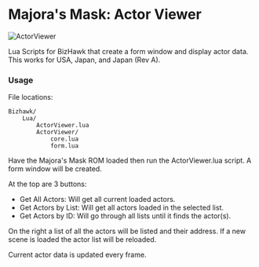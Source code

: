 # Majora's Mask: Actor Viewer

![ActorViewer](https://repository-images.githubusercontent.com/224662090/6f7bd180-11c0-11ea-97dd-36c93f061470)

Lua Scripts for BizHawk that create a form window and display actor data.
This works for USA, Japan, and Japan (Rev A).

### Usage

File locations:
```
Bizhawk/
	Lua/
		ActorViewer.lua
		ActorViewer/
			core.lua
			form.lua
```

Have the Majora's Mask ROM loaded then run the ActorViewer.lua script.
A form window will be created.

At the top are 3 buttons:
- Get All Actors: Will get all current loaded actors.
- Get Actors by List: Will get all actors loaded in the selected list.
- Get Actors by ID: Will go through all lists until it finds the actor(s).

On the right a list of all the actors will be listed and their address.
If a new scene is loaded the actor list will be reloaded.

Current actor data is updated every frame.